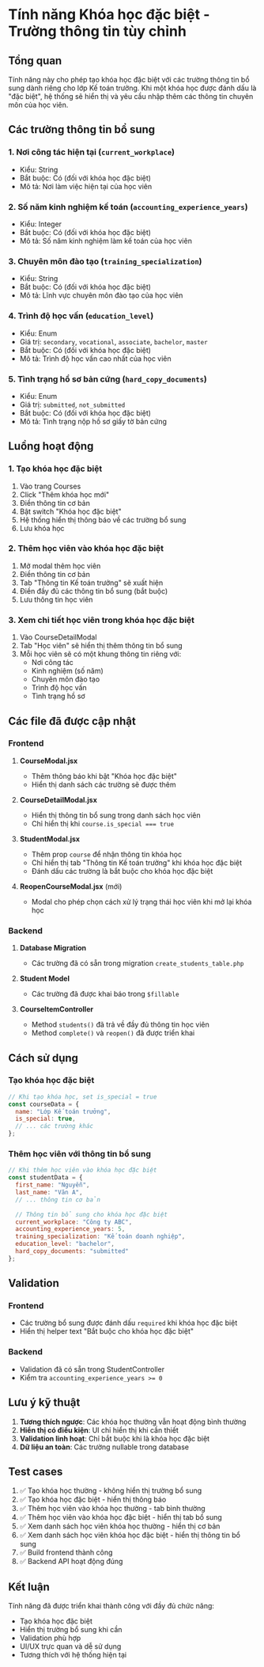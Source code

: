 # Tính năng Khóa học đặc biệt - Trường thông tin tùy chỉnh

## Tổng quan
Tính năng này cho phép tạo khóa học đặc biệt với các trường thông tin bổ sung dành riêng cho lớp Kế toán trưởng. Khi một khóa học được đánh dấu là "đặc biệt", hệ thống sẽ hiển thị và yêu cầu nhập thêm các thông tin chuyên môn của học viên.

## Các trường thông tin bổ sung

### 1. Nơi công tác hiện tại (`current_workplace`)
- Kiểu: String
- Bắt buộc: Có (đối với khóa học đặc biệt)
- Mô tả: Nơi làm việc hiện tại của học viên

### 2. Số năm kinh nghiệm kế toán (`accounting_experience_years`)
- Kiểu: Integer
- Bắt buộc: Có (đối với khóa học đặc biệt)
- Mô tả: Số năm kinh nghiệm làm kế toán của học viên

### 3. Chuyên môn đào tạo (`training_specialization`)
- Kiểu: String
- Bắt buộc: Có (đối với khóa học đặc biệt)
- Mô tả: Lĩnh vực chuyên môn đào tạo của học viên

### 4. Trình độ học vấn (`education_level`)
- Kiểu: Enum
- Giá trị: `secondary`, `vocational`, `associate`, `bachelor`, `master`
- Bắt buộc: Có (đối với khóa học đặc biệt)
- Mô tả: Trình độ học vấn cao nhất của học viên

### 5. Tình trạng hồ sơ bản cứng (`hard_copy_documents`)
- Kiểu: Enum
- Giá trị: `submitted`, `not_submitted`
- Bắt buộc: Có (đối với khóa học đặc biệt)
- Mô tả: Tình trạng nộp hồ sơ giấy tờ bản cứng

## Luồng hoạt động

### 1. Tạo khóa học đặc biệt
1. Vào trang Courses
2. Click "Thêm khóa học mới"
3. Điền thông tin cơ bản
4. Bật switch "Khóa học đặc biệt"
5. Hệ thống hiển thị thông báo về các trường bổ sung
6. Lưu khóa học

### 2. Thêm học viên vào khóa học đặc biệt
1. Mở modal thêm học viên
2. Điền thông tin cơ bản
3. Tab "Thông tin Kế toán trưởng" sẽ xuất hiện
4. Điền đầy đủ các thông tin bổ sung (bắt buộc)
5. Lưu thông tin học viên

### 3. Xem chi tiết học viên trong khóa học đặc biệt
1. Vào CourseDetailModal
2. Tab "Học viên" sẽ hiển thị thêm thông tin bổ sung
3. Mỗi học viên sẽ có một khung thông tin riêng với:
   - Nơi công tác
   - Kinh nghiệm (số năm)
   - Chuyên môn đào tạo
   - Trình độ học vấn
   - Tình trạng hồ sơ

## Các file đã được cập nhật

### Frontend
1. **CourseModal.jsx**
   - Thêm thông báo khi bật "Khóa học đặc biệt"
   - Hiển thị danh sách các trường sẽ được thêm

2. **CourseDetailModal.jsx**
   - Hiển thị thông tin bổ sung trong danh sách học viên
   - Chỉ hiển thị khi `course.is_special === true`

3. **StudentModal.jsx**
   - Thêm prop `course` để nhận thông tin khóa học
   - Chỉ hiển thị tab "Thông tin Kế toán trưởng" khi khóa học đặc biệt
   - Đánh dấu các trường là bắt buộc cho khóa học đặc biệt

4. **ReopenCourseModal.jsx** (mới)
   - Modal cho phép chọn cách xử lý trạng thái học viên khi mở lại khóa học

### Backend
1. **Database Migration**
   - Các trường đã có sẵn trong migration `create_students_table.php`

2. **Student Model**
   - Các trường đã được khai báo trong `$fillable`

3. **CourseItemController**
   - Method `students()` đã trả về đầy đủ thông tin học viên
   - Method `complete()` và `reopen()` đã được triển khai

## Cách sử dụng

### Tạo khóa học đặc biệt
```javascript
// Khi tạo khóa học, set is_special = true
const courseData = {
  name: "Lớp Kế toán trưởng",
  is_special: true,
  // ... các trường khác
};
```

### Thêm học viên với thông tin bổ sung
```javascript
// Khi thêm học viên vào khóa học đặc biệt
const studentData = {
  first_name: "Nguyễn",
  last_name: "Văn A",
  // ... thông tin cơ bản
  
  // Thông tin bổ sung cho khóa học đặc biệt
  current_workplace: "Công ty ABC",
  accounting_experience_years: 5,
  training_specialization: "Kế toán doanh nghiệp",
  education_level: "bachelor",
  hard_copy_documents: "submitted"
};
```

## Validation

### Frontend
- Các trường bổ sung được đánh dấu `required` khi khóa học đặc biệt
- Hiển thị helper text "Bắt buộc cho khóa học đặc biệt"

### Backend
- Validation đã có sẵn trong StudentController
- Kiểm tra `accounting_experience_years >= 0`

## Lưu ý kỹ thuật

1. **Tương thích ngược**: Các khóa học thường vẫn hoạt động bình thường
2. **Hiển thị có điều kiện**: UI chỉ hiển thị khi cần thiết
3. **Validation linh hoạt**: Chỉ bắt buộc khi là khóa học đặc biệt
4. **Dữ liệu an toàn**: Các trường nullable trong database

## Test cases

1. ✅ Tạo khóa học thường - không hiển thị trường bổ sung
2. ✅ Tạo khóa học đặc biệt - hiển thị thông báo
3. ✅ Thêm học viên vào khóa học thường - tab bình thường
4. ✅ Thêm học viên vào khóa học đặc biệt - hiển thị tab bổ sung
5. ✅ Xem danh sách học viên khóa học thường - hiển thị cơ bản
6. ✅ Xem danh sách học viên khóa học đặc biệt - hiển thị thông tin bổ sung
7. ✅ Build frontend thành công
8. ✅ Backend API hoạt động đúng

## Kết luận

Tính năng đã được triển khai thành công với đầy đủ chức năng:
- Tạo khóa học đặc biệt
- Hiển thị trường bổ sung khi cần
- Validation phù hợp
- UI/UX trực quan và dễ sử dụng
- Tương thích với hệ thống hiện tại

